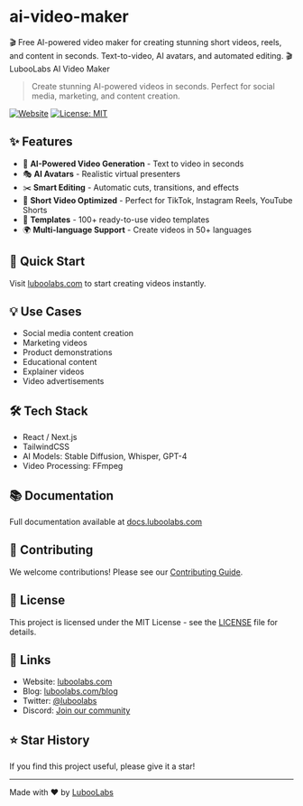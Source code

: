 # ai-video-maker
🎬 Free AI-powered video maker for creating stunning short videos, reels, and content in seconds. Text-to-video, AI avatars, and automated editing.
🎬 LubooLabs AI Video Maker

> Create stunning AI-powered videos in seconds. Perfect for social media, marketing, and content creation.

[![Website](https://img.shields.io/badge/Website-luboolabs.com-blue)](https://luboolabs.com)
[![License: MIT](https://img.shields.io/badge/License-MIT-yellow.svg)](https://opensource.org/licenses/MIT)

## ✨ Features

- 🤖 **AI-Powered Video Generation** - Text to video in seconds
- 🎭 **AI Avatars** - Realistic virtual presenters
- ✂️ **Smart Editing** - Automatic cuts, transitions, and effects
- 📱 **Short Video Optimized** - Perfect for TikTok, Instagram Reels, YouTube Shorts
- 🎨 **Templates** - 100+ ready-to-use video templates
- 🌍 **Multi-language Support** - Create videos in 50+ languages

## 🚀 Quick Start

Visit [luboolabs.com](https://luboolabs.com) to start creating videos instantly.

## 💡 Use Cases

- Social media content creation
- Marketing videos
- Product demonstrations
- Educational content
- Explainer videos
- Video advertisements

## 🛠️ Tech Stack

- React / Next.js
- TailwindCSS
- AI Models: Stable Diffusion, Whisper, GPT-4
- Video Processing: FFmpeg

## 📚 Documentation

Full documentation available at [docs.luboolabs.com](https://luboolabs.com/docs)

## 🤝 Contributing

We welcome contributions! Please see our [Contributing Guide](CONTRIBUTING.md).

## 📄 License

This project is licensed under the MIT License - see the [LICENSE](LICENSE) file for details.

## 🔗 Links

- Website: [luboolabs.com](https://luboolabs.com)
- Blog: [luboolabs.com/blog](https://luboolabs.com/blog)
- Twitter: [@luboolabs](https://twitter.com/luboolabs)
- Discord: [Join our community](https://discord.gg/luboolabs)

## ⭐ Star History

If you find this project useful, please give it a star!

---

Made with ❤️ by [LubooLabs](https://luboolabs.com)
